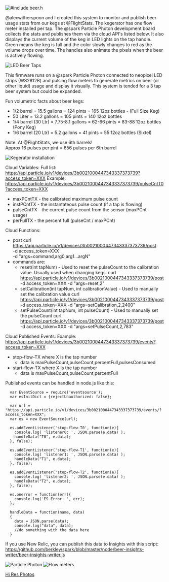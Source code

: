 ![#include beer.h](https://c1.staticflickr.com/1/712/22913838471_53f38de2da.jpg "Beer Nerds")

@alexwitherspoon and I created this system to monitor and publish beer usage stats from our kegs at @FlightStats.  The kegerator has one flow meter installed per tap.  The @spark Particle Photon development board collects the stats and publishes them via the cloud API's listed below.  It also displays the current volume of the keg in LED lights on the tap handle.  Green means the keg is full and the color slowly changes to red as the volume drops over time.  The handles also animate the pixels when the beer is actively flowing.  

![LED Beer Taps](https://c1.staticflickr.com/1/575/22510564369_e563be6be2.jpg "LED tap handles showing current volume by color.")

This firmware runs on a @spark Particle Photon connected to neopixel LED strips (WS2812B) and pulsing flow meters
to generate metrics on beer (or other liquid) usage and display it visually.  This
system is tended for a 3 tap beer system but could be expanded.

Fun volumetric facts about beer kegs:
  * 1/2 barrel = 15.5 gallons = 124 pints = 165 12oz bottles - (Full Size Keg)
  * 50 Liter = 13.2 gallons = 105 pints = 140 12oz bottles
  * 1/4 barrel (30 Ltr) = 7.75-8.1 gallons = 62-66 pints = 83-88 12oz bottles (Pony Keg)
  * 1/6 barrel (20 Ltr) = 5.2 gallons = 41 pints = 55 12oz bottles (Sixtel)

Note: At @FlightStats, we use 6th barrels!  
      Approx 16 pulses per pint = 656 pulses per 6th barrel
      
![Kegerator installation](https://c2.staticflickr.com/6/5650/22876727816_e9e6af7a0b.jpg "Flow meters, kegs and Particle Photon controller.")

Cloud Variables:
Full list: https://api.particle.io/v1/devices/3b0021000447343337373739?access_token=XXX
Example: https://api.particle.io/v1/devices/3b0021000447343337373739/pulseCntT0?access_token=XXX
  * maxPCntTX - the calibrated maximum pulse count
  * instPCntTX - the instantateous pulse count (if a tap is flowing)
  * pulseCntTX - the current pulse count from the sensor (maxPCnt - usage)
  * perFullTX - the percent full (pulseCnt / maxPCnt)

Cloud Functions:
  * post
    curl https://api.particle.io/v1/devices/3b0021000447343337373739/post \
     -d access_token=XXX \
     -d "args=command,arg0,arg1...argN" 
  * commands are: 
    * reset(int tapNum) - Used to reset the pulseCount to the calibration value. Usually used when changing kegs.
      curl https://api.particle.io/v1/devices/3b0021000447343337373739/post -d access_token=XXX -d "args=reset,2"
    * setCalibration(int tapNum, int calibrationValue) - Used to manually set the calibration value
      curl https://api.particle.io/v1/devices/3b0021000447343337373739/post -d access_token=XXX -d "args=setCalibration,2,2400"
    * setPulseCount(int tapNum, int pulseCount) - Used to manually set the pulseCount
      curl https://api.particle.io/v1/devices/3b0021000447343337373739/post -d access_token=XXX -d "args=setPulseCount,2,783"

Cloud Published Events:
Example: https://api.particle.io/v1/devices/3b0021000447343337373739/events?access_token=XXX
  * stop-flow-TX where X is the tap number
    * data is maxPulseCount,pulseCount,percentFull,pulsesConsumed
  * start-flow-TX where X is the tap number
    * data is maxPulseCount,pulseCount,percentFull

Published events can be handled in node.js like this:

      var EventSource = require('eventsource');
      var esInitDict = {rejectUnauthorized: false};

      var url = "https://api.particle.io/v1/devices/3b0021000447343337373739/events/?access_token=XXX";
      var es = new EventSource(url);

      es.addEventListener('stop-flow-T0', function(e){
        console.log( 'listener0: ', JSON.parse(e.data) );
        handleData("T0", e.data);
      }, false);

      es.addEventListener('stop-flow-T1', function(e){
        console.log( 'listener1: ', JSON.parse(e.data) );
        handleData("T1", e.data);
      }, false);

      es.addEventListener('stop-flow-T2', function(e){
        console.log( 'listener2: ', JSON.parse(e.data) );
        handleData("T2", e.data);
      }, false);

      es.onerror = function(err){
        console.log('ES Error: ', err);
      };

      handleData = function(name, data)
      {
        data = JSON.parse(data);
        console.log("data", data);
        //do something with the data here
      }
 
If you use New Relic, you can publish this data to Insights with this script: https://github.com/berkley/spark/blob/master/node/beer-insights-writer/beer-insights-writer.js

![Particle Photon](https://c2.staticflickr.com/6/5681/22281557383_d42163feef.jpg "Particle Photon")
![Flow meters](https://c1.staticflickr.com/1/700/22484342377_5b42a3f49a.jpg "Flow meters")

[Hi Res Photos](https://www.flickr.com/photos/offhegoes/albums/72157660955639056)

